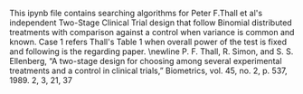 This ipynb file contains searching algorithms for Peter F.Thall et al's independent Two-Stage Clinical Trial design that follow Binomial distributed treatments with comparison against a control when variance is common and known. Case 1 refers Thall's Table 1 when overall power of the test is fixed and following is the regarding paper.
\newline
 P. F. Thall, R. Simon, and S. S. Ellenberg, “A two-stage design for choosing among several experimental treatments and a control in clinical trials,” Biometrics, vol. 45, no. 2, p. 537, 1989. 2, 3, 21, 37
